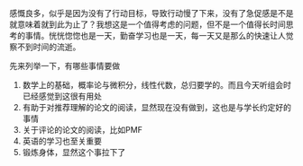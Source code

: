 感慨良多，似乎是因为没有了行动目标，导致行动慢了下来，没有了急促感是不是就意味着就到此为止了？我想这是一个值得考虑的问题，但不是一个值得长时间思考的事情。恍恍惚惚也是一天，勤奋学习也是一天，每一天又是那么的快速让人觉察不到时间的流逝。

先来列举一下，有哪些事情要做

1. 数学上的基础，概率论与微积分，线性代数，总归要学的。而且今天听组会时已经感觉到这很有用处
2. 有助于对推荐理解的论文的阅读，显然现在没有做到，这也是与学长约定好的事情
3. 关于评论的论文的阅读，比如PMF
4. 英语的学习也至关重要
5. 锻炼身体，显然这个事拉下了


